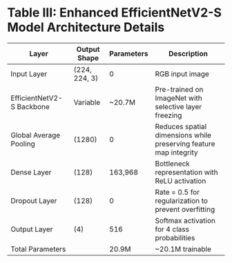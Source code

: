 # Table III: Enhanced EfficientNetV2-S Model Architecture Details

| Layer | Output Shape | Parameters | Description |
|-------|-------------|------------|-------------|
| Input Layer | (224, 224, 3) | 0 | RGB input image |
| EfficientNetV2-S Backbone | Variable | ~20.7M | Pre-trained on ImageNet with selective layer freezing |
| Global Average Pooling | (1280) | 0 | Reduces spatial dimensions while preserving feature map integrity |
| Dense Layer | (128) | 163,968 | Bottleneck representation with ReLU activation |
| Dropout Layer | (128) | 0 | Rate = 0.5 for regularization to prevent overfitting |
| Output Layer | (4) | 516 | Softmax activation for 4 class probabilities |
| Total Parameters | | 20.9M | ~20.1M trainable |
